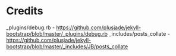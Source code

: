 # Credits

_plugins/debug.rb - https://github.com/plusjade/jekyll-bootstrap/blob/master/_plugins/debug.rb
_includes/posts_collate - https://github.com/plusjade/jekyll-bootstrap/blob/master/_includes/JB/posts_collate
